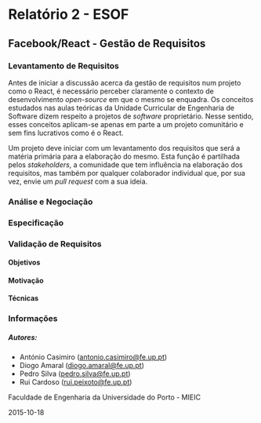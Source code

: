 # Relatório 2 - ESOF
## Facebook/React - Gestão de Requisitos

### Levantamento de Requisitos

Antes de iniciar a discussão acerca da gestão de requisitos num projeto como o React, é necessário perceber claramente o contexto de desenvolvimento *open-source* em que o mesmo se enquadra. Os conceitos estudados nas aulas teóricas da Unidade Curricular de Engenharia de Software dizem respeito a projetos de *software* proprietário. Nesse sentido, esses conceitos aplicam-se apenas em parte a um projeto comunitário e sem fins lucrativos como é o React.

Um projeto deve iniciar com um levantamento dos requisitos que será a matéria primária para a elaboração do mesmo. Esta função é partilhada pelos *stakeholders*, a comunidade que tem influência na elaboração dos requisitos, mas também por qualquer colaborador individual que, por sua vez, envie um *pull request* com a sua ideia.

### Análise e Negociação

### Especificação

### Validação de Requisitos

#### Objetivos

#### Motivação

#### Técnicas

### <a name="info"></a>Informações

##### Autores:

* António Casimiro (antonio.casimiro@fe.up.pt)
* Diogo Amaral (diogo.amaral@fe.up.pt)
* Pedro Silva (pedro.silva@fe.up.pt)
* Rui Cardoso (rui.peixoto@fe.up.pt)

Faculdade de Engenharia da Universidade do Porto - MIEIC

2015-10-18